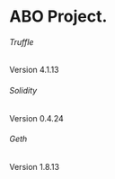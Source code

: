# ABO Project.


###### Truffle
Version 4.1.13

###### Solidity
Version 0.4.24

###### Geth
Version 1.8.13